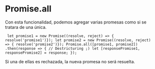 # Promise.all

Con esta funcionalidad, podemos agregar varias promesas como si se tratara de una única.



<code><pre>
let promise1 = new Promise((resolve, reject) => { resolve('promise1')});
let promise2 = new Promise((resolve, reject) => { resolve('promise2')});
Promise.all([promise1, promise2])
  .then(response => {
    // Destricturing ;)
    let [responsePromise1, responsePromise2] = response;
  });
</pre></code>

Si una de ellas es rechazada, la nueva promesa no será resuelta.
